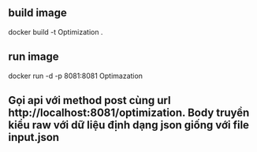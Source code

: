 ## build image

docker build -t Optimization .

## run image

docker run -d -p 8081:8081 Optimazation

## Gọi api với method post cùng url http://localhost:8081/optimization. Body truyền kiểu raw với dữ liệu định dạng json giống với file input.json

